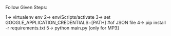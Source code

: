 Follow Given Steps:

1-> virtualenv env
2-> env/Scripts/activate
3-> set GOOGLE_APPLICATION_CREDENTIALS=[PATH] #of JSON file
4-> pip install -r requirements.txt
5-> python main.py [only for MP3]